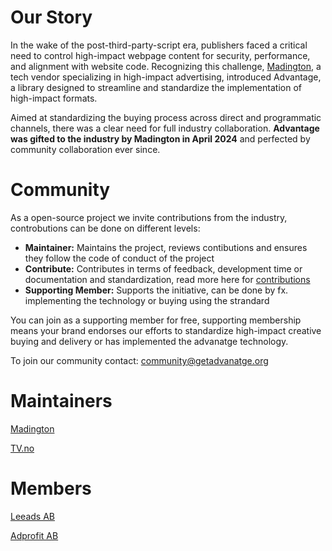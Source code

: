 # Our Story

In the wake of the post-third-party-script era, publishers faced a critical need to control high-impact webpage content for security, performance, and alignment with website code. Recognizing this challenge, [Madington](https://www.madington.com), a tech vendor specializing in high-impact advertising, introduced Advantage, a library designed to streamline and standardize the implementation of high-impact formats.

Aimed at standardizing the buying process across direct and programmatic channels, there was a clear need for full industry collaboration. **Advantage was gifted to the industry by Madington in April 2024** and perfected by community collaboration ever since.
 
# Community 
As a open-source project we invite contributions from the industry, controbutions can be done on different levels: 

- **Maintainer:** Maintains the project, reviews contibutions and ensures they follow the code of conduct of the project 
- **Contribute:** Contributes in terms of feedback, development time or documentation and standardization, read more here for [contributions](https://madington.github.io/advantage/about/contributions.html) 
- **Supporting Member:** Supports the initiative, can be done by fx. implementing the technology or buying using the strandard

You can join as a supporting member for free, supporting membership means your brand endorses our efforts to standardize high-impact creative buying and delivery or has implemented the advanatge technology. 

To join our community contact: community@getadvanatge.org 

# Maintainers 
[Madington](https://www.madington.com) 

[TV.no](https://www.tv2.no) 

# Members 

[Leeads AB](https://www.leeads.com)

[Adprofit AB](https://www.adprofit.se)
